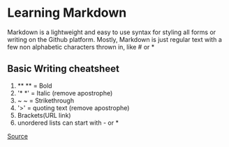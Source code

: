 # Learning Markdown

Markdown is a lightweight and easy to use syntax for styling all forms or writing on the Github platform. Mostly, Markdown is just 
regular text with a few non alphabetic characters thrown in, like # or * 

## Basic Writing cheatsheet
1. ** **  = Bold
2. '* *' = Italic (remove apostrophe)
3. ~ ~ = Strikethrough
4. '>' = quoting text (remove apostrophe)
5. Brackets(URL link)
6. unordered lists can start with - or * 

[Source](https://docs.github.com/en/github/writing-on-github/getting-started-with-writing-and-formatting-on-github/basic-writing-and-formatting-syntax)

